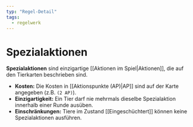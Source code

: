 ```yaml
---
typ: "Regel-Detail"
tags:
  - regelwerk
---
```


# Spezialaktionen

**Spezialaktionen** sind einzigartige [[Aktionen im Spiel|Aktionen]], die auf den Tierkarten beschrieben sind.

- **Kosten:** Die Kosten in [[Aktionspunkte (AP)|AP]] sind auf der Karte angegeben (z.B. `(2 AP)`).
- **Einzigartigkeit:** Ein Tier darf nie mehrmals dieselbe Spezialaktion innerhalb einer Runde ausüben.
- **Einschränkungen:** Tiere im Zustand [[Eingeschüchtert]] können keine Spezialaktionen ausführen.